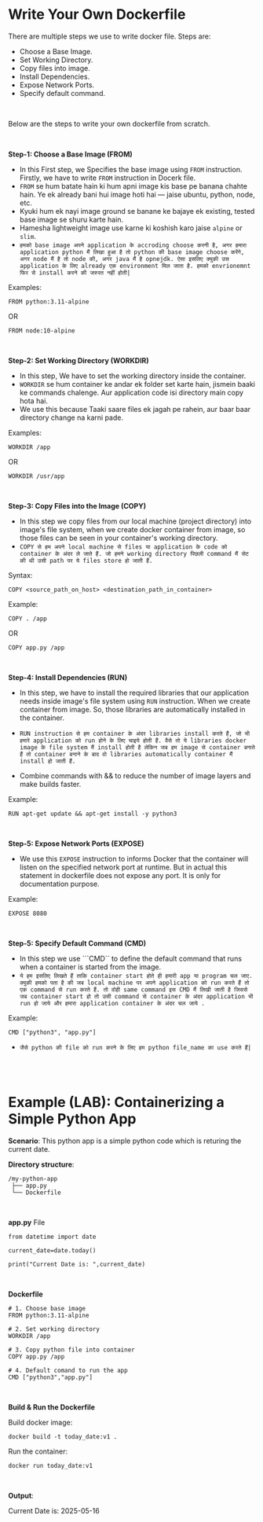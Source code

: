 # Write Your Own Dockerfile

There are multiple steps we use to write docker file. Steps are:
- Choose a Base Image.
- Set Working Directory.
- Copy files into image.
- Install Dependencies.
- Expose Network Ports.
- Specify default command.

<br>

Below are the steps to write your own dockerfile from scratch.

<br>

**Step-1: Choose a Base Image (FROM)**

- In this First step, we Specifies the base image using ```FROM``` instruction. Firstly, we have to write ```FROM``` instruction in Docerk file.
- ```FROM``` se hum batate hain ki hum apni image kis base pe banana chahte hain. Ye ek already bani hui image hoti hai — jaise ubuntu, python, node, etc.
- Kyuki hum ek nayi image ground se banane ke bajaye ek existing, tested base image se shuru karte hain.
- Hamesha lightweight image use karne ki koshish karo jaise ```alpine``` or ```slim```.
- ```हमको base image अपने application के accroding choose करनी है, अगर हमारा application python मैं लिखा हुआ है तो python की base image choose करेंगे, अगर node मैं है तो node की, अगर java मैं है opnejdk. ऐसा इसलिए क्युकी उस application के लिए already एक environment मिल जाता है. हमको envrionemnt फिर से install करने की जरुरत नहीं होती|```

Examples:
```
FROM python:3.11-alpine
```

OR

```
FROM node:10-alpine
```

<br>

**Step-2: Set Working Directory (WORKDIR)**

- In this step, We have to set the working directory inside the container.
- ```WORKDIR``` se hum container ke andar ek folder set karte hain, jismein baaki ke commands chalenge. Aur application code isi directory main copy hota hai.
- We use this because Taaki saare files ek jagah pe rahein, aur baar baar directory change na karni pade.

Examples:
```
WORKDIR /app
```

OR

```
WORKDIR /usr/app
```

<br>

**Step-3: Copy Files into the Image (COPY)**

- In this step we copy files from our local machine (project directory) into image's file system, when we create docker container from image, so those files can be seen in your container's working directory.
- ```COPY से हम अपने local machine से files या application के code को container के अंदर ले जाते हैं. जो हमने working directory पिछली command मैं सेट की थी उसी path पर ये files store हो जाती हैं.``` 

Syntax:
```
COPY <source_path_on_host> <destination_path_in_container>
```

Example:
```
COPY . /app
```

OR

```
COPY app.py /app
```

<br>

**Step-4: Install Dependencies (RUN)**

- In this step, we have to install the required libraries that our application needs inside image's file system using ```RUN``` instruction. When we create container from image. So, those libraries are automatically installed in the container.
- ```RUN instruction से हम container के अंदर libraries install करते हैं, जो भी हमारे application को run होने के लिए चाइये होती हैं. वैसे तो ये libraries docker image के file system मैं install होती है लेकिन जब हम image से container बनाते हैं तो container बनाने के बाद वो libraries automatically container मैं install हो जाती हैं.```

- Combine commands with && to reduce the number of image layers and make builds faster.

Example:
```
RUN apt-get update && apt-get install -y python3
```

<br>

**Step-5: Expose Network Ports (EXPOSE)**

- We use this ```EXPOSE``` instruction to informs Docker that the container will listen on the specified network port at runtime. But in actual this statement in dockerfile does not expose any port. It is only for documentation purpose.

Example:
```
EXPOSE 8080
```

<br>

**Step-5: Specify Default Command (CMD)**

- In this step we use ```CMD`` to define the default command that runs when a container is started from the image.
- ```ये हम इसलिए लिखते हैं ताकि container start होते ही हमारी app या program चल जाए. क्युकी हमको पता है की जब local machine पर अपने application को run करते हैं तो एक command से run करते हैं. तो वोही same command इस CMD मैं लिखी जाती है जिससे जब container start हो तो उसी command से container के अंदर application भी run हो जाये और हमारा application container के अंदर चल जाये .```

Example:
```
CMD ["python3", "app.py"]
```

- ```जैसे python की file को run करने के लिए हम python file_name का use करते हैं|```


<br>
<br>

# Example (LAB): Containerizing a Simple Python App

**Scenario**: This python app is a simple python code which is returing the current date.

**Directory structure**:
```
/my-python-app
 ├── app.py
 └── Dockerfile
```

<br>

**app.py** File

```
from datetime import date

current_date=date.today()

print("Current Date is: ",current_date)
```

<br>

**Dockerfile**

```
# 1. Choose base image
FROM python:3.11-alpine

# 2. Set working directory
WORKDIR /app

# 3. Copy python file into container
COPY app.py /app

# 4. Default comand to run the app
CMD ["python3","app.py"]
```

<br>

**Build & Run the Dockerfile**

Build docker image:
```
docker build -t today_date:v1 .
```

Run the container:
```
docker run today_date:v1
```

<br>

**Output**:

Current Date is:  2025-05-16
